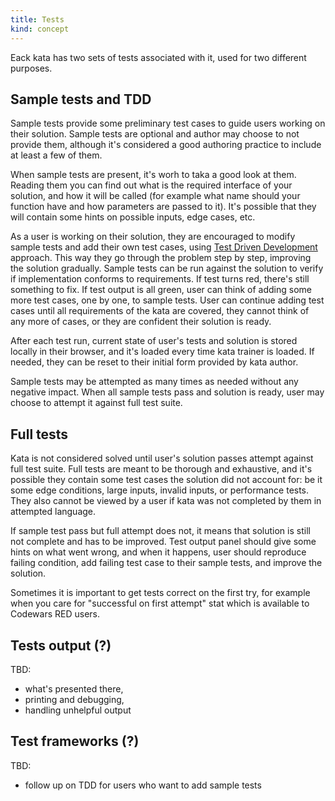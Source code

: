 ```yaml
---
title: Tests
kind: concept
---
```



Eack kata has two sets of tests associated with it, used for two different purposes.

## Sample tests and TDD

Sample tests provide some preliminary test cases to guide users working on their solution. Sample tests are optional and author may choose to not provide them, although it's considered a good authoring practice to include at least a few of them.

When sample tests are present, it's worh to taka a good look at them. Reading them you can find out what is the required interface of your solution, and how it will be called (for example what name should your function have and how parameters are passed to it). It's possible that they will contain some hints on possible inputs, edge cases, etc.

As a user is working on their solution, they are encouraged to modify sample tests and add their own test cases, using [Test Driven Development](https://en.wikipedia.org/wiki/Test-driven_development) approach. This way they go through the problem step by step, improving the solution gradually. Sample tests can be run against the solution to verify if implementation conforms to requirements. If test turns red, there's still something to fix. If test output is all green, user can think of adding some more test cases, one by one, to sample tests. User can continue adding test cases until all requirements of the kata are covered, they cannot think of any more of cases, or they are confident their solution is ready.

After each test run, current state of user's tests and solution is stored locally in their browser, and it's loaded every time kata trainer is loaded. If needed, they can be reset to their initial form provided by kata author.

Sample tests may be attempted as many times as needed without any negative impact. When all sample tests pass and solution is ready, user may choose to attempt it against full test suite.

## Full tests

Kata is not considered solved until user's solution passes attempt against full test suite. Full tests are meant to be thorough and exhaustive, and it's possible they contain some test cases the solution did not account for: be it some edge conditions, large inputs, invalid inputs, or performance tests. They also cannot be viewed by a user if kata was not completed by them in attempted language.

If sample test pass but full attempt does not, it means that solution is still not complete and has to be improved. Test output panel should give some hints on what went wrong, and when it happens, user should reproduce failing condition, add failing test case to their sample tests, and improve the solution.

Sometimes it is important to get tests correct on the first try, for example when you care for "successful on first attempt" stat which is available to Codewars RED users.

## Tests output (?)

TBD:

- what's presented there,
- printing and debugging,
- handling unhelpful output

## Test frameworks (?)

TBD:

- follow up on TDD for users who want to add sample tests
